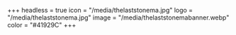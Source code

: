 +++
headless = true
icon = "/media/thelaststonema.jpg"
logo = "/media/thelaststonema.jpg"
image = "/media/thelaststonemabanner.webp"
color = "#41929C"
+++

